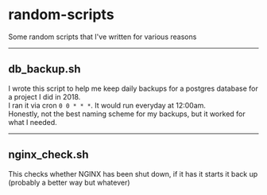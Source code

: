 # random-scripts
Some random scripts that I've written for various reasons
- - -
## db_backup.sh
I wrote this script to help me keep daily backups for a postgres database for a project I did in 2018.  
I ran it via cron `0 0 * * *`. It would run everyday at 12:00am.  
Honestly, not the best naming scheme for my backups, but it worked for what I needed.  
- - -
## nginx_check.sh
This checks whether NGINX has been shut down, if it has it starts it back up (probably a better way but whatever)
